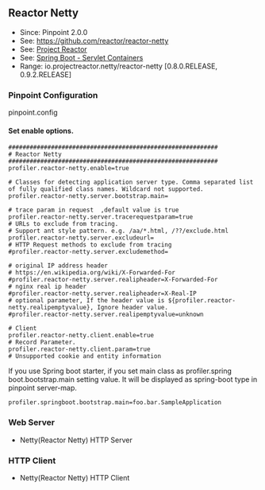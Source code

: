 ## Reactor Netty
* Since: Pinpoint 2.0.0
* See: https://github.com/reactor/reactor-netty
* See: [Project Reactor](https://projectreactor.io/)
* See: [Spring Boot - Servlet Containers](https://spring.io/projects/spring-boot)
* Range: io.projectreactor.netty/reactor-netty [0.8.0.RELEASE, 0.9.2.RELEASE]

### Pinpoint Configuration
pinpoint.config

#### Set enable options.
~~~
###########################################################
# Reactor Netty
###########################################################
profiler.reactor-netty.enable=true

# Classes for detecting application server type. Comma separated list of fully qualified class names. Wildcard not supported.
profiler.reactor-netty.server.bootstrap.main=

# trace param in request  ,default value is true
profiler.reactor-netty.server.tracerequestparam=true
# URLs to exclude from tracing.
# Support ant style pattern. e.g. /aa/*.html, /??/exclude.html
profiler.reactor-netty.server.excludeurl=
# HTTP Request methods to exclude from tracing
#profiler.reactor-netty.server.excludemethod=

# original IP address header
# https://en.wikipedia.org/wiki/X-Forwarded-For
#profiler.reactor-netty.server.realipheader=X-Forwarded-For
# nginx real ip header
#profiler.reactor-netty.server.realipheader=X-Real-IP
# optional parameter, If the header value is ${profiler.reactor-netty.realipemptyvalue}, Ignore header value.
#profiler.reactor-netty.server.realipemptyvalue=unknown

# Client
profiler.reactor-netty.client.enable=true
# Record Parameter.
profiler.reactor-netty.client.param=true
# Unsupported cookie and entity information
~~~

If you use Spring boot starter, if you set main class as profiler.spring boot.bootstrap.main setting value.
It will be displayed as spring-boot type in pinpoint server-map.
~~~
profiler.springboot.bootstrap.main=foo.bar.SampleApplication
~~~

### Web Server
* Netty(Reactor Netty) HTTP Server

### HTTP Client
* Netty(Reactor Netty) HTTP Client
